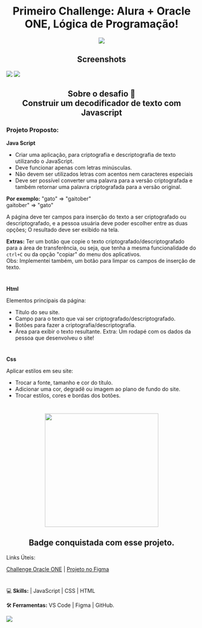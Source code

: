 <h1 align ="center">Primeiro Challenge:  Alura + Oracle ONE, Lógica de Programação!</h1>

 <div align ="center">
 <img  src="https://github.com/Celsohsl/Challenge_Alura_Oracle_One_Iniciante_em_Programacao/blob/main/readme_images/banner-topo.jpg" />
 </div>
 
 <h2 align ="center">Screenshots</h2>
 <img src="https://github.com/Celsohsl/Challenge_Alura_Oracle_One_Iniciante_em_Programacao/blob/main/readme_images/codificador.png" />
 <img src="https://github.com/Celsohsl/Challenge_Alura_Oracle_One_Iniciante_em_Programacao/blob/main/readme_images/codificador%201.png" />
 

<h2 align ="center">Sobre o desafio 📜<br>
Construir um decodificador de texto com Javascript</h2>

### Projeto Proposto:  
**Java Script**
- Criar uma aplicação, para criptografia e descriptografia de texto utilizando o JavaScript.
- Deve funcionar apenas com letras minúsculas.
- Não devem ser utilizados letras com acentos nem caracteres especiais
- Deve ser possível converter uma palavra para a versão criptografada e também retornar uma palavra criptografada para a versão original.

**Por exemplo:**
"gato" => "gaitober"  
gaitober" => "gato"

A página deve ter campos para inserção do texto a ser criptografado ou descriptografado, e a pessoa usuária deve poder escolher entre as duas opções; 
O resultado deve ser exibido na tela.

**Extras:**
Ter um botão que copie o texto criptografado/descriptografado para a área de transferência, ou seja, que tenha a mesma funcionalidade do `ctrl+C` ou da opção "copiar" do menu dos aplicativos. <br>
Obs: Implementei também, um botão para limpar os campos de inserção de texto.
#
**Html**

Elementos principais da página:
- Título do seu site.
- Campo para o texto que vai ser criptografado/descriptografado.
- Botões para fazer a criptografia/descriptografia.
- Área para exibir o texto resultante.
Extra:
Um rodapé com os dados da pessoa que desenvolveu o site!
#

**Css**

Aplicar estilos em seu site:
- Trocar a fonte, tamanho e cor do título.
- Adicionar uma cor, degradê ou imagem ao plano de fundo do site.
- Trocar estilos, cores e bordas dos botões.

#
<div align="center">
  <img height="300px" width="300px" src="https://github.com/Celsohsl/Challenge_Alura_Oracle_One_Iniciante_em_Programacao/blob/main/readme_images/badge_decodificador.png"/>
  <h2 align="center">Badge conquistada com esse projeto.</h2>
</div
 
### Links Úteis:
[Challenge Oracle ONE](https://www.alura.com.br/challenges/oracle-one/semana01e02-construa-decodificador-texto-com-javascript) |
[Projeto no Figma](https://www.figma.com/file/tvFEYhVfZTjdJ5P24RGV21/Alura-Challenge---Desafio-1---L%C3%B3gica?node-id=16%3A802)

#
  

<p align="left">
  💻<strong> Skills:</strong> | JavaScript | CSS | HTML
</p>

<p align="left">
  🛠<strong> Ferramentas:</strong> VS Code | Figma | GitHub.
</p>

<p align="left">
  <a href="https://www.linkedin.com/in/celso-henrique-da-silva-lacerda-front-end/" alt="Linkedin">
  <img src="https://img.shields.io/badge/-Linkedin-0e76a8?style=flat-square&logo=Linkedin&logoColor=white&link=LINK-DO-SEU-LINKEDIN" /></a>
</p>
